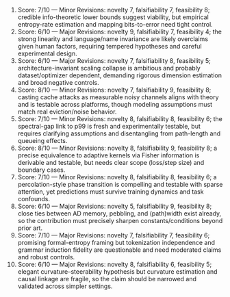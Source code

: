 1) Score: 7/10 — Minor Revisions: novelty 7, falsifiability 7, feasibility 8; credible info-theoretic lower bounds suggest viability, but empirical entropy-rate estimation and mapping bits-to-error need tight control.
2) Score: 6/10 — Major Revisions: novelty 9, falsifiability 7, feasibility 4; the strong linearity and language/name invariance are likely overclaims given human factors, requiring tempered hypotheses and careful experimental design.
3) Score: 6/10 — Major Revisions: novelty 7, falsifiability 8, feasibility 5; architecture-invariant scaling collapse is ambitious and probably dataset/optimizer dependent, demanding rigorous dimension estimation and broad negative controls.
4) Score: 8/10 — Minor Revisions: novelty 7, falsifiability 9, feasibility 8; casting cache attacks as measurable noisy channels aligns with theory and is testable across platforms, though modeling assumptions must match real eviction/noise behavior.
5) Score: 7/10 — Minor Revisions: novelty 8, falsifiability 8, feasibility 6; the spectral-gap link to p99 is fresh and experimentally testable, but requires clarifying assumptions and disentangling from path-length and queueing effects.
6) Score: 8/10 — Minor Revisions: novelty 8, falsifiability 9, feasibility 8; a precise equivalence to adaptive kernels via Fisher information is derivable and testable, but needs clear scope (loss/step size) and boundary cases.
7) Score: 7/10 — Minor Revisions: novelty 8, falsifiability 8, feasibility 6; a percolation-style phase transition is compelling and testable with sparse attention, yet predictions must survive training dynamics and task confounds.
8) Score: 6/10 — Major Revisions: novelty 5, falsifiability 9, feasibility 8; close ties between AD memory, pebbling, and (path)width exist already, so the contribution must precisely sharpen constants/conditions beyond prior art.
9) Score: 7/10 — Major Revisions: novelty 7, falsifiability 7, feasibility 6; promising formal-entropy framing but tokenization independence and grammar induction fidelity are questionable and need moderated claims and robust controls.
10) Score: 6/10 — Major Revisions: novelty 8, falsifiability 6, feasibility 5; elegant curvature–steerability hypothesis but curvature estimation and causal linkage are fragile, so the claim should be narrowed and validated across simpler settings.
